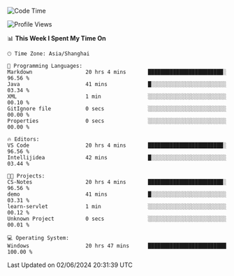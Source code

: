 <!--START_SECTION:waka-->
![Code Time](http://img.shields.io/badge/Code%20Time-1%2C735%20hrs%2047%20mins-blue)

![Profile Views](http://img.shields.io/badge/Profile%20Views-2-blue)

📊 **This Week I Spent My Time On** 

```text
🕑︎ Time Zone: Asia/Shanghai

💬 Programming Languages: 
Markdown                 20 hrs 4 mins       ████████████████████████░   96.56 % 
Java                     41 mins             █░░░░░░░░░░░░░░░░░░░░░░░░   03.34 % 
XML                      1 min               ░░░░░░░░░░░░░░░░░░░░░░░░░   00.10 % 
GitIgnore file           0 secs              ░░░░░░░░░░░░░░░░░░░░░░░░░   00.00 % 
Properties               0 secs              ░░░░░░░░░░░░░░░░░░░░░░░░░   00.00 % 

🔥 Editors: 
VS Code                  20 hrs 4 mins       ████████████████████████░   96.56 % 
Intellijidea             42 mins             █░░░░░░░░░░░░░░░░░░░░░░░░   03.44 % 

🐱‍💻 Projects: 
CS-Notes                 20 hrs 4 mins       ████████████████████████░   96.56 % 
demo                     41 mins             █░░░░░░░░░░░░░░░░░░░░░░░░   03.31 % 
learn-servlet            1 min               ░░░░░░░░░░░░░░░░░░░░░░░░░   00.12 % 
Unknown Project          0 secs              ░░░░░░░░░░░░░░░░░░░░░░░░░   00.01 % 

💻 Operating System: 
Windows                  20 hrs 47 mins      █████████████████████████   100.00 % 
```


 Last Updated on 02/06/2024 20:31:39 UTC
<!--END_SECTION:waka-->